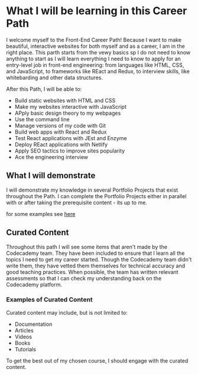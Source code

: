 # What I will be learning in this Career Path

I welcome myself to the Front-End Career Path!  Because I want to make beautiful, interactive websites for both myself and as a career, I am in the right place.  This parth starts from the vewy basics sp I do not need to know anything to start as I will learn everything I need to know to apply for an entry-level job in front-end engineering:  from languages like HTML, CSS, and JavaScript, to frameworks like REact and Redux, to interview skills, like whitebarding and other data structures. 

After this Path, I will be able to:

* Build static websites with HTML and CSS
* Make my websites interactive with JavaScript
* APply basic design theory to my webpages
* Use the command line
* Manage versions of my code with Git
* Build web apps with React and Redux
* Test React applications with JEst and Enzyme
* Deploy REact applications with Netlify
* Apply SEO tactics to improve sites popularity
* Ace the engineering interview

## What I will demonstrate

I will demonstrate my knowledge in several Portfolio Projects that exist throughout the Path.  I can complete the Portfolio Projects either in parallel with or after taking the prerequisite content - its up to me.

for some examples see [here](https://www.codecademy.com/paths/front-end-engineer-career-path/tracks/fecp-22-introduction-to-front-end-engineer-career-path/modules/fecp-22-getting-started/informationals/fecp-22-welcome-to-front-end-engineer-career-path)

## Curated Content

Throughout this path I will see some items that aren't made by the Codecademy team.  They have been included to ensure that I learn all the topics I need to get my career started.  Though the Codecademy team didn't write them, they have vetted them themselves for technical accuracy and good teaching practices.  When possible, the team has written relevant assessments so that I can check my understanding back on the Codecademy platform.  

### Examples of Curated Content

Curated content may include, but is not limited to:

* Documentation
* Articles
* Videos
* Books
* Tutorials

To get the best out of my chosen course, I should engage with the curated content.